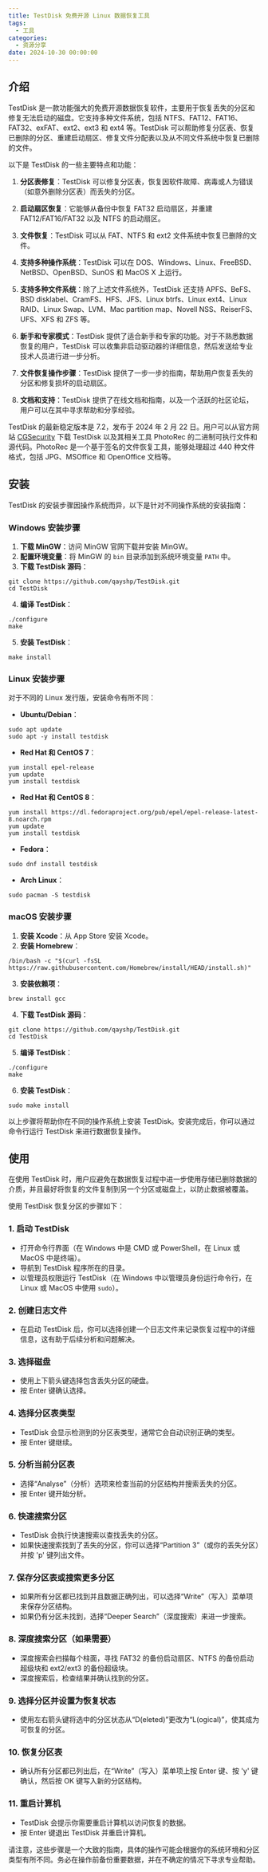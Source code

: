 ```yaml
---
title: TestDisk 免费开源 Linux 数据恢复工具
tags:
  - 工具
categories:
  - 资源分享
date: 2024-10-30 00:00:00
---
```


> 

<!-- more -->

## 介绍

TestDisk 是一款功能强大的免费开源数据恢复软件，主要用于恢复丢失的分区和修复无法启动的磁盘。它支持多种文件系统，包括 NTFS、FAT12、FAT16、FAT32、exFAT、ext2、ext3 和 ext4 等。TestDisk 可以帮助修复分区表、恢复已删除的分区、重建启动扇区、修复文件分配表以及从不同文件系统中恢复已删除的文件。

以下是 TestDisk 的一些主要特点和功能：

1. **分区表修复**：TestDisk 可以修复分区表，恢复因软件故障、病毒或人为错误（如意外删除分区表）而丢失的分区。

2. **启动扇区恢复**：它能够从备份中恢复 FAT32 启动扇区，并重建 FAT12/FAT16/FAT32 以及 NTFS 的启动扇区。

3. **文件恢复**：TestDisk 可以从 FAT、NTFS 和 ext2 文件系统中恢复已删除的文件。

4. **支持多种操作系统**：TestDisk 可以在 DOS、Windows、Linux、FreeBSD、NetBSD、OpenBSD、SunOS 和 MacOS X 上运行。

5. **支持多种文件系统**：除了上述文件系统外，TestDisk 还支持 APFS、BeFS、BSD disklabel、CramFS、HFS、JFS、Linux btrfs、Linux ext4、Linux RAID、Linux Swap、LVM、Mac partition map、Novell NSS、ReiserFS、UFS、XFS 和 ZFS 等。

6. **新手和专家模式**：TestDisk 提供了适合新手和专家的功能。对于不熟悉数据恢复的用户，TestDisk 可以收集非启动驱动器的详细信息，然后发送给专业技术人员进行进一步分析。

7. **文件恢复操作步骤**：TestDisk 提供了一步一步的指南，帮助用户恢复丢失的分区和修复损坏的启动扇区。

8. **文档和支持**：TestDisk 提供了在线文档和指南，以及一个活跃的社区论坛，用户可以在其中寻求帮助和分享经验。

TestDisk 的最新稳定版本是 7.2，发布于 2024 年 2 月 22 日。用户可以从官方网站 [CGSecurity](https://www.cgsecurity.org) 下载 TestDisk 以及其相关工具 PhotoRec 的二进制可执行文件和源代码。PhotoRec 是一个基于签名的文件恢复工具，能够处理超过 440 种文件格式，包括 JPG、MSOffice 和 OpenOffice 文档等。

## 安装

TestDisk 的安装步骤因操作系统而异，以下是针对不同操作系统的安装指南：

### Windows 安装步骤
1. **下载 MinGW**：访问 MinGW 官网下载并安装 MinGW。
2. **配置环境变量**：将 MinGW 的 `bin` 目录添加到系统环境变量 `PATH` 中。
3. **下载 TestDisk 源码**：
```
git clone https://github.com/qayshp/TestDisk.git
cd TestDisk
```
4. **编译 TestDisk**：
```
./configure
make
```
5. **安装 TestDisk**：
```
make install
```
   
### Linux 安装步骤
对于不同的 Linux 发行版，安装命令有所不同：

- **Ubuntu/Debian**：
```
sudo apt update
sudo apt -y install testdisk
```
  

- **Red Hat 和 CentOS 7**：
```
yum install epel-release
yum update
yum install testdisk
```
  

- **Red Hat 和 CentOS 8**：
```
yum install https://dl.fedoraproject.org/pub/epel/epel-release-latest-8.noarch.rpm
yum update
yum install testdisk
```
  

- **Fedora**：
```
sudo dnf install testdisk
```
  

- **Arch Linux**：
```
sudo pacman -S testdisk
```
  

### macOS 安装步骤
1. **安装 Xcode**：从 App Store 安装 Xcode。
2. **安装 Homebrew**：
```
/bin/bash -c "$(curl -fsSL https://raw.githubusercontent.com/Homebrew/install/HEAD/install.sh)"
```
3. **安装依赖项**：
```
brew install gcc
```
4. **下载 TestDisk 源码**：
```
git clone https://github.com/qayshp/TestDisk.git
cd TestDisk
```
5. **编译 TestDisk**：
```
./configure
make
```
6. **安装 TestDisk**：
```
sudo make install
```
   

以上步骤将帮助你在不同的操作系统上安装 TestDisk。安装完成后，你可以通过命令行运行 TestDisk 来进行数据恢复操作。

## 使用

在使用 TestDisk 时，用户应避免在数据恢复过程中进一步使用存储已删除数据的介质，并且最好将恢复的文件复制到另一个分区或磁盘上，以防止数据被覆盖。

使用 TestDisk 恢复分区的步骤如下：

### 1. 启动 TestDisk
- 打开命令行界面（在 Windows 中是 CMD 或 PowerShell，在 Linux 或 MacOS 中是终端）。
- 导航到 TestDisk 程序所在的目录。
- 以管理员权限运行 TestDisk（在 Windows 中以管理员身份运行命令行，在 Linux 或 MacOS 中使用 `sudo`）。

### 2. 创建日志文件
- 在启动 TestDisk 后，你可以选择创建一个日志文件来记录恢复过程中的详细信息，这有助于后续分析和问题解决。

### 3. 选择磁盘
- 使用上下箭头键选择包含丢失分区的硬盘。
- 按 Enter 键确认选择。

### 4. 选择分区表类型
- TestDisk 会显示检测到的分区表类型，通常它会自动识别正确的类型。
- 按 Enter 键继续。

### 5. 分析当前分区表
- 选择“Analyse”（分析）选项来检查当前的分区结构并搜索丢失的分区。
- 按 Enter 键开始分析。

### 6. 快速搜索分区
- TestDisk 会执行快速搜索以查找丢失的分区。
- 如果快速搜索找到了丢失的分区，你可以选择“Partition 3”（或你的丢失分区）并按 'p' 键列出文件。

### 7. 保存分区表或搜索更多分区
- 如果所有分区都已找到并且数据正确列出，可以选择“Write”（写入）菜单项来保存分区结构。
- 如果仍有分区未找到，选择“Deeper Search”（深度搜索）来进一步搜索。

### 8. 深度搜索分区（如果需要）
- 深度搜索会扫描每个柱面，寻找 FAT32 的备份启动扇区、NTFS 的备份启动超级块和 ext2/ext3 的备份超级块。
- 深度搜索后，检查结果并确认找到的分区。

### 9. 选择分区并设置为恢复状态
- 使用左右箭头键将选中的分区状态从“D(eleted)”更改为“L(ogical)”，使其成为可恢复的分区。

### 10. 恢复分区表
- 确认所有分区都已列出后，在“Write”（写入）菜单项上按 Enter 键、按 'y' 键确认，然后按 OK 键写入新的分区结构。

### 11. 重启计算机
- TestDisk 会提示你需要重启计算机以访问恢复的数据。
- 按 Enter 键退出 TestDisk 并重启计算机。

请注意，这些步骤是一个大致的指南，具体的操作可能会根据你的系统环境和分区类型有所不同。务必在操作前备份重要数据，并在不确定的情况下寻求专业帮助。